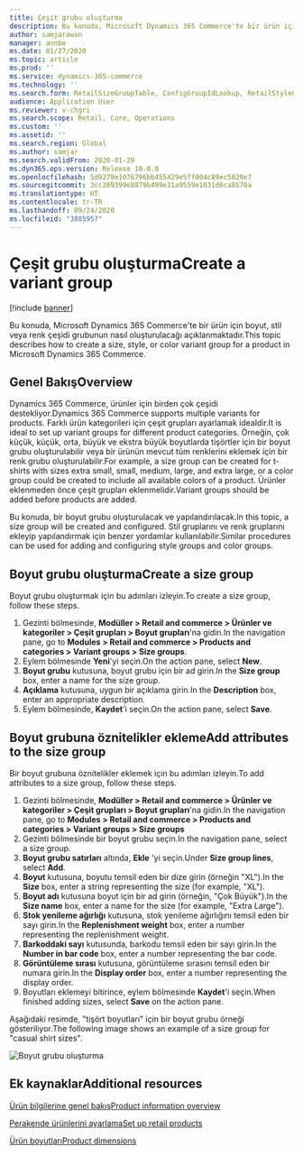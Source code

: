 ```yaml
---
title: Çeşit grubu oluşturma
description: Bu konuda, Microsoft Dynamics 365 Commerce'te bir ürün için boyut, stil veya renk çeşidi grubunun nasıl oluşturulacağı açıklanmaktadır.
author: samjarawan
manager: annbe
ms.date: 01/27/2020
ms.topic: article
ms.prod: ''
ms.service: dynamics-365-commerce
ms.technology: ''
ms.search.form: RetailSizeGroupTable, ConfigGroupIdLookup, RetailStyleGroupTable
audience: Application User
ms.reviewer: v-chgri
ms.search.scope: Retail, Core, Operations
ms.custom: ''
ms.assetid: ''
ms.search.region: Global
ms.author: samjar
ms.search.validFrom: 2020-01-20
ms.dyn365.ops.version: Release 10.0.8
ms.openlocfilehash: 5d9279e1076796bb455429e5ff004c89ec5829e7
ms.sourcegitcommit: 3cc289399e8879b499e31a9559e1031d6ca8570a
ms.translationtype: HT
ms.contentlocale: tr-TR
ms.lasthandoff: 09/24/2020
ms.locfileid: "3885957"
---
```

# <a name="create-a-variant-group"></a><span data-ttu-id="cf1af-103">Çeşit grubu oluşturma</span><span class="sxs-lookup"><span data-stu-id="cf1af-103">Create a variant group</span></span>


[!include [banner](includes/banner.md)]

<span data-ttu-id="cf1af-104">Bu konuda, Microsoft Dynamics 365 Commerce'te bir ürün için boyut, stil veya renk çeşidi grubunun nasıl oluşturulacağı açıklanmaktadır.</span><span class="sxs-lookup"><span data-stu-id="cf1af-104">This topic describes how to create a size, style, or color variant group for a product in Microsoft Dynamics 365 Commerce.</span></span>

## <a name="overview"></a><span data-ttu-id="cf1af-105">Genel Bakış</span><span class="sxs-lookup"><span data-stu-id="cf1af-105">Overview</span></span>

<span data-ttu-id="cf1af-106">Dynamics 365 Commerce, ürünler için birden çok çeşidi destekliyor.</span><span class="sxs-lookup"><span data-stu-id="cf1af-106">Dynamics 365 Commerce supports multiple variants for products.</span></span> <span data-ttu-id="cf1af-107">Farklı ürün kategorileri için çeşit grupları ayarlamak idealdir.</span><span class="sxs-lookup"><span data-stu-id="cf1af-107">It is ideal to set up variant groups for different product categories.</span></span> <span data-ttu-id="cf1af-108">Örneğin, çok küçük, küçük, orta, büyük ve ekstra büyük boyutlarda tişörtler için bir boyut grubu oluşturulabilir veya bir ürünün mevcut tüm renklerini eklemek için bir renk grubu oluşturulabilir.</span><span class="sxs-lookup"><span data-stu-id="cf1af-108">For example, a size group can be created for t-shirts with sizes extra small, small, medium, large, and extra large, or a color group could be created to include all available colors of a product.</span></span> <span data-ttu-id="cf1af-109">Ürünler eklenmeden önce çeşit grupları eklenmelidir.</span><span class="sxs-lookup"><span data-stu-id="cf1af-109">Variant groups should be added before products are added.</span></span>

<span data-ttu-id="cf1af-110">Bu konuda, bir boyut grubu oluşturulacak ve yapılandırılacak.</span><span class="sxs-lookup"><span data-stu-id="cf1af-110">In this topic, a size group will be created and configured.</span></span> <span data-ttu-id="cf1af-111">Stil gruplarını ve renk gruplarını ekleyip yapılandırmak için benzer yordamlar kullanılabilir.</span><span class="sxs-lookup"><span data-stu-id="cf1af-111">Similar procedures can be used for adding and configuring style groups and color groups.</span></span>

## <a name="create-a-size-group"></a><span data-ttu-id="cf1af-112">Boyut grubu oluşturma</span><span class="sxs-lookup"><span data-stu-id="cf1af-112">Create a size group</span></span>

<span data-ttu-id="cf1af-113">Boyut grubu oluşturmak için bu adımları izleyin.</span><span class="sxs-lookup"><span data-stu-id="cf1af-113">To create a size group, follow these steps.</span></span>
 
1. <span data-ttu-id="cf1af-114">Gezinti bölmesinde, **Modüller \> Retail and commerce \> Ürünler ve kategoriler \> Çeşit grupları \> Boyut grupları**'na gidin.</span><span class="sxs-lookup"><span data-stu-id="cf1af-114">In the navigation pane, go to **Modules \> Retail and commerce \> Products and categories \> Variant groups \> Size groups**.</span></span>
1. <span data-ttu-id="cf1af-115">Eylem bölmesinde **Yeni**'yi seçin.</span><span class="sxs-lookup"><span data-stu-id="cf1af-115">On the action pane, select **New**.</span></span>
1. <span data-ttu-id="cf1af-116">**Boyut grubu** kutusuna, boyut grubu için bir ad girin.</span><span class="sxs-lookup"><span data-stu-id="cf1af-116">In the **Size group** box, enter a name for the size group.</span></span>
1. <span data-ttu-id="cf1af-117">**Açıklama** kutusuna, uygun bir açıklama girin.</span><span class="sxs-lookup"><span data-stu-id="cf1af-117">In the **Description** box, enter an appropriate description.</span></span>
1. <span data-ttu-id="cf1af-118">Eylem bölmesinde, **Kaydet**'i seçin.</span><span class="sxs-lookup"><span data-stu-id="cf1af-118">On the action pane, select **Save**.</span></span>

## <a name="add-attributes-to-the-size-group"></a><span data-ttu-id="cf1af-119">Boyut grubuna öznitelikler ekleme</span><span class="sxs-lookup"><span data-stu-id="cf1af-119">Add attributes to the size group</span></span>

<span data-ttu-id="cf1af-120">Bir boyut grubuna öznitelikler eklemek için bu adımları izleyin.</span><span class="sxs-lookup"><span data-stu-id="cf1af-120">To add attributes to a size group, follow these steps.</span></span>

1. <span data-ttu-id="cf1af-121">Gezinti bölmesinde, **Modüller \> Retail and commerce \> Ürünler ve kategoriler \> Çeşit grupları \> Boyut grupları**'na gidin.</span><span class="sxs-lookup"><span data-stu-id="cf1af-121">In the navigation pane, go to **Modules \> Retail and commerce \> Products and categories \> Variant groups \> Size groups**</span></span>
1. <span data-ttu-id="cf1af-122">Gezinti bölmesinde bir boyut grubu seçin.</span><span class="sxs-lookup"><span data-stu-id="cf1af-122">In the navigation pane, select a size group.</span></span>
1. <span data-ttu-id="cf1af-123">**Boyut grubu satırları** altında, **Ekle** 'yi seçin.</span><span class="sxs-lookup"><span data-stu-id="cf1af-123">Under **Size group lines**, select **Add**.</span></span>
1. <span data-ttu-id="cf1af-124">**Boyut** kutusuna, boyutu temsil eden bir dize girin (örneğin "XL").</span><span class="sxs-lookup"><span data-stu-id="cf1af-124">In the **Size** box, enter a string representing the size (for example, "XL").</span></span>
1. <span data-ttu-id="cf1af-125">**Boyut adı** kutusuna boyut için bir ad girin (örneğin, "Çok Büyük").</span><span class="sxs-lookup"><span data-stu-id="cf1af-125">In the **Size name** box, enter a name for the size (for example, "Extra Large").</span></span>
1. <span data-ttu-id="cf1af-126">**Stok yenileme ağırlığı** kutusuna, stok yenileme ağırlığını temsil eden bir sayı girin.</span><span class="sxs-lookup"><span data-stu-id="cf1af-126">In the **Replenishment weight** box, enter a number representing the replenishment weight.</span></span>
1. <span data-ttu-id="cf1af-127">**Barkoddaki sayı** kutusunda, barkodu temsil eden bir sayı girin.</span><span class="sxs-lookup"><span data-stu-id="cf1af-127">In the **Number in bar code** box, enter a number representing the bar code.</span></span>
1. <span data-ttu-id="cf1af-128">**Görüntüleme sırası** kutusuna, görüntüleme sırasını temsil eden bir numara girin.</span><span class="sxs-lookup"><span data-stu-id="cf1af-128">In the **Display order** box, enter a number representing the display order.</span></span>
1. <span data-ttu-id="cf1af-129">Boyutları eklemeyi bitirince, eylem bölmesinde **Kaydet**'i seçin.</span><span class="sxs-lookup"><span data-stu-id="cf1af-129">When finished adding sizes, select **Save** on the action pane.</span></span>

<span data-ttu-id="cf1af-130">Aşağıdaki resimde, "tişört boyutları" için bir boyut grubu örneği gösteriliyor.</span><span class="sxs-lookup"><span data-stu-id="cf1af-130">The following image shows an example of a size group for "casual shirt sizes".</span></span>

![Boyut grubu oluşturma](media/create-variant-group.png)

## <a name="additional-resources"></a><span data-ttu-id="cf1af-132">Ek kaynaklar</span><span class="sxs-lookup"><span data-stu-id="cf1af-132">Additional resources</span></span>

[<span data-ttu-id="cf1af-133">Ürün bilgilerine genel bakış</span><span class="sxs-lookup"><span data-stu-id="cf1af-133">Product information overview</span></span>](../supply-chain/pim/product-information.md?toc=/dynamics365/commerce/toc.json)

[<span data-ttu-id="cf1af-134">Perakende ürünlerini ayarlama</span><span class="sxs-lookup"><span data-stu-id="cf1af-134">Set up retail products</span></span>](set-up-retail-products.md)

[<span data-ttu-id="cf1af-135">Ürün boyutları</span><span class="sxs-lookup"><span data-stu-id="cf1af-135">Product dimensions</span></span>](../supply-chain/pim/product-dimensions.md?toc=/dynamics365/commerce/toc.json)
